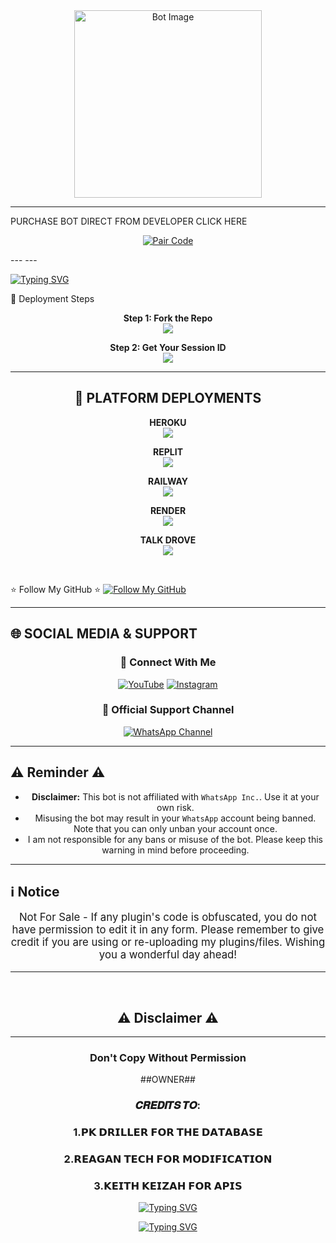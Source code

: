 
<div align="center">
  <img src="https://files.catbox.moe/7skj1r.jpeg" alt="Bot Image" width="300"/>
</div>

---
PURCHASE BOT DIRECT FROM DEVELOPER CLICK HERE
<p align="center">
  <a href="https://pr-driller-gho2.onrender.com" target="_blank">
    <img alt="Pair Code" src="https://img.shields.io/badge/CLICK HERE-⚡ GET YOUR BOT NOW ⚡-gold?style=for-the-badge&logo=whatsapp&logoColor=white&labelColor=black"/>
  </a>
</p>
---
---
</p>
<p align='center'>

 [![Typing SVG](https://readme-typing-svg.herokuapp.com?font=monospace-ExtraBold&color=blue&lines=𝐅𝐎𝐑𝐊+𝐀𝐍𝐃+𝐒𝐓𝐀𝐑+⭐+𝐑𝐄𝐏𝐎)](https://git.io/typing-svg)
 <p align="lift">
 <a 

<h2 align="center">🚀 Deployment Steps</h2>

<p align="center">
<b>Step 1: Fork the Repo</b><br>
<a href="https://github.com/https://github.com/DevReagan-326/REAGAN-X-MD">
  <img src="https://img.shields.io/badge/Fork%20Repo-181717?style=for-the-badge&logo=github&logoColor=white" />
</a>
</p>

<p align="center">
<b>Step 2: Get Your Session ID</b><br>
<a href="https://reagan-xmd-piar.onrender.com">
  <img src="https://img.shields.io/badge/Get%20Session%20ID-00C8A9?style=for-the-badge&logo=google&logoColor=white" />
</a>
</p>

---

<h2 align="center">🚀 PLATFORM DEPLOYMENTS</h2>

<p align="center">
<b>HEROKU</b><br>
<a href="https://dashboard.heroku.com/new?template=https://github.com/https://github.com/DevReagan-326/REAGAN-X-MD/turn-meh">
  <img src="https://img.shields.io/badge/Deploy%20To%20Heroku-430098?style=for-the-badge&logo=heroku&logoColor=white" />
</a>
</p>


<p align="center">
<b>REPLIT</b><br>
<a href="https://replit.com/github/https://github.com/DevReagan-326/REAGAN-X-MD">
  <img src="https://img.shields.io/badge/Deploy%20To%20Replit-667881?style=for-the-badge&logo=replit&logoColor=white" />
</a>
</p>

<p align="center">
<b>RAILWAY</b><br>
<a href="https://railway.app/new/template?template=https://github.com/https://github.com/DevReagan-326/REAGAN-X-MD">
  <img src="https://img.shields.io/badge/Deploy%20To%20Railway-4B2B36?style=for-the-badge&logo=railway&logoColor=white" />
</a>
</p>


<p align="center">
<b>RENDER</b><br>
<a href="https://render.com/">
  <img src="https://img.shields.io/badge/Deploy%20To%20Render-2F2F2F?style=for-the-badge&logo=render&logoColor=white" />
</a>
</p>

<p align="center">
<b>TALK DROVE</b><br>
<a href="https://host.talkdrove.com/auth/signup?ref=31E3F0E2">
  <img src="https://img.shields.io/badge/TalkDrive-0088cc?style=for-the-badge&logo=telegram&logoColor=white" />
</a>
</p>

<br>

⭐ Follow My GitHub ⭐
[![Follow My GitHub](https://img.shields.io/static/v1?label=Follow%20My%20GitHub&message=GitHub&color=181717&style=for-the-badge&logo=github&logoColor=white)](https://github.com/Devspacetechnologies)  


---
## 🌐 **SOCIAL MEDIA & SUPPORT**

<div align="center">

### 🚀 **Connect With Me**
  
[![YouTube](https://img.shields.io/badge/YouTube-%23FF0000.svg?style=for-the-badge&logo=YouTube&logoColor=white)](https://www.youtube.com/@Pktech-1911)
[![Instagram](https://img.shields.io/badge/Instagram-%23E4405F.svg?style=for-the-badge&logo=Instagram&logoColor=white)](https://www.instagram.com/pk_tech01?igsh=MTM0Y2p3ZHpxMXZraA==)





### 📢 **Official Support Channel**
  
[![WhatsApp Channel](https://img.shields.io/badge/Join_WhatsApp_Channel-25D366?style=for-the-badge&logo=whatsapp&logoColor=white)](https://whatsapp.com/channel/0029VavJhrh7tkj8dCeRKh3b)


***

<h2 align="left">⚠️ Reminder ⚠️</h2>
<p style="text-align: center; font-size: 1.2em;">

- **Disclaimer:** This bot is not affiliated with `WhatsApp Inc.`. Use it at your own risk.
- Misusing the bot may result in your `WhatsApp` account being banned. Note that you can only unban your account once.
- I am not responsible for any bans or misuse of the bot. Please keep this warning in mind before proceeding.

---

<h2 align="left">ℹ️ Notice</h2>
<p style="text-align: center; font-size: 1.2em;">
  Not For Sale - If any plugin's code is obfuscated, you do not have permission to edit it in any form. Please remember to give credit if you are using or re-uploading my plugins/files. Wishing you a wonderful day ahead!</p>
  
---

<br>
<h2 align="center"> ⚠️ Disclaimer ⚠️
 </h2>
 
 ---

<h3 align="center"> Don't Copy Without Permission 
</h3>

##OWNER##



<h3 align="center"> 𝑪𝑹𝑬𝑫𝑰𝑻𝑺 𝑻𝑶:
</h3>

<h3 align="center"> 1.𝗣𝗞 𝗗𝗥𝗜𝗟𝗟𝗘𝗥 𝗙𝗢𝗥 𝗧𝗛𝗘 𝗗𝗔𝗧𝗔𝗕𝗔𝗦𝗘
</h3>


<h3 align="center"> 2.𝗥𝗘𝗔𝗚𝗔𝗡 𝗧𝗘𝗖𝗛 𝗙𝗢𝗥 𝗠𝗢𝗗𝗜𝗙𝗜𝗖𝗔𝗧𝗜𝗢𝗡 
</h3>

<h3 align="center"> 3.𝗞𝗘𝗜𝗧𝗛 𝗞𝗘𝗜𝗭𝗔𝗛 𝗙𝗢𝗥 𝗔𝗣𝗜𝗦 
</h3>



 [![Typing SVG](https://readme-typing-svg.herokuapp.com?font=monospace-ExtraBold&color=blue&lines=𝙰+𝙿𝚁𝙴𝙼𝙸𝚄𝙼+𝚆𝙷𝙰𝚃𝚂𝙰𝙿𝙿+𝙱𝙾𝚃)](https://git.io/typing-svg)
 <p align="lift">
 <a 

 [![Typing SVG](https://readme-typing-svg.herokuapp.com?font=monospace-ExtraBold&color=blue&lines=𝙲𝚁𝙴𝙰𝚃𝙴𝙳+𝙱𝚈+𝚁𝙴𝙰𝙶𝙰𝙽+.+𝚃𝙴𝙲𝙷)](https://git.io/typing-svg)
 <p align="lift">
 <a 
